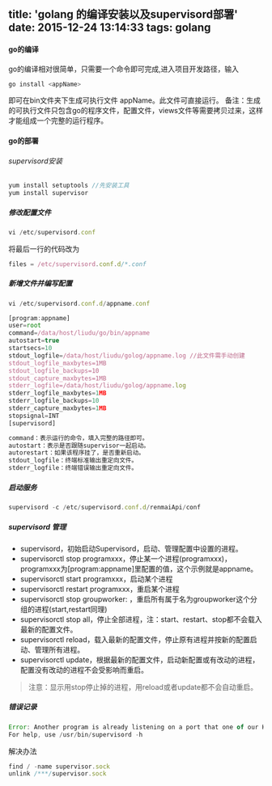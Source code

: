 title: 'golang 的编译安装以及supervisord部署'
date: 2015-12-24 13:14:33
tags: golang
---

#### go的编译
go的编译相对很简单，只需要一个命令即可完成,进入项目开发路径，输入
```js
go install <appName>
```
即可在bin文件夹下生成可执行文件 appName。此文件可直接运行。
备注：生成的可执行文件只包含go的程序文件，配置文件，views文件等需要拷贝过来，这样才能组成一个完整的运行程序。

#### go的部署
###### supervisord安装
```js
yum install setuptools //先安装工具
yum install supervisor
```
##### 修改配置文件
```js
vi /etc/supervisord.conf
```
将最后一行的代码改为
```js
files = /etc/supervisord.conf.d/*.conf
```
##### 新增文件并编写配置
```js
vi /etc/supervisord.conf.d/appname.conf
```
```js
[program:appname]
user=root
command=/data/host/liudu/go/bin/appname
autostart=true
startsecs=10
stdout_logfile=/data/host/liudu/golog/appname.log //此文件需手动创建
stdout_logfile_maxbytes=1MB
stdout_logfile_backups=10
stdout_capture_maxbytes=1MB
stderr_logfile=/data/host/liudu/golog/appname.log
stderr_logfile_maxbytes=1MB
stderr_logfile_backups=10
stderr_capture_maxbytes=1MB
stopsignal=INT
[supervisord]                        
```

```js
command：表示运行的命令，填入完整的路径即可。
autostart：表示是否跟随supervisor一起启动。
autorestart：如果该程序挂了，是否重新启动。
stdout_logfile：终端标准输出重定向文件。
stderr_logfile：终端错误输出重定向文件。
```

##### 启动服务
```js
supervisord -c /etc/supervisord.conf.d/renmaiApi/conf
```

##### supervisord 管理
* supervisord，初始启动Supervisord，启动、管理配置中设置的进程。
* supervisorctl stop programxxx，停止某一个进程(programxxx)，programxxx为[program:appname]里配置的值，这个示例就是appname。
* supervisorctl start programxxx，启动某个进程
* supervisorctl restart programxxx，重启某个进程
* supervisorctl stop groupworker: ，重启所有属于名为groupworker这个分组的进程(start,restart同理)
* supervisorctl stop all，停止全部进程，注：start、restart、stop都不会载入最新的配置文件。
* supervisorctl reload，载入最新的配置文件，停止原有进程并按新的配置启动、管理所有进程。
* supervisorctl update，根据最新的配置文件，启动新配置或有改动的进程，配置没有改动的进程不会受影响而重启。
> 注意：显示用stop停止掉的进程，用reload或者update都不会自动重启。


##### 错误记录
```js
Error: Another program is already listening on a port that one of our HTTP servers is configured to use.  Shut this program down first before starting supervisord.
For help, use /usr/bin/supervisord -h
```
解决办法

```js
find / -name supervisor.sock
unlink /***/supervisor.sock

```
